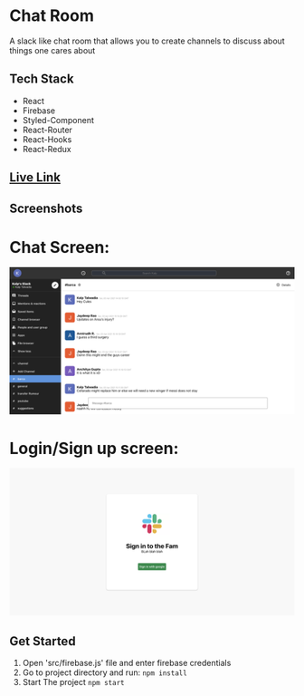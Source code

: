 # Chat Room 
A slack like chat room that allows you to create channels to discuss about things one cares about

## Tech Stack
* React
* Firebase
* Styled-Component
* React-Router
* React-Hooks
* React-Redux


## [Live Link](https://kalptalwadia.github.io/ChatRoom/)

## Screenshots
# Chat Screen:
![chat screen](https://github.com/KalpTalwadia/ChatRoom/blob/main/screenshot/Screenshot%202021-04-10%20at%2010.49.13%20PM.png)
# Login/Sign up screen:
![Login/Sign up screen](https://github.com/KalpTalwadia/ChatRoom/blob/main/screenshot/Screenshot%202021-04-10%20at%2010.49.40%20PM.png)

## Get Started
1. Open 'src/firebase.js' file and enter firebase credentials
2. Go to project directory and run:
```npm install```
3. Start The project 
```npm start```




